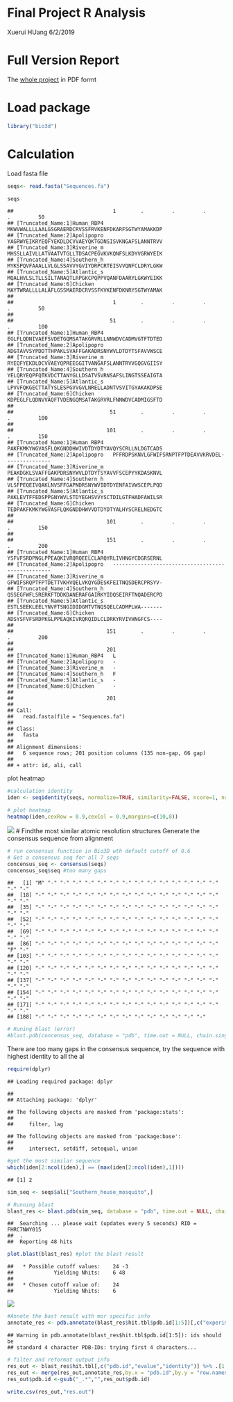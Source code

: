 Final Project R Analysis
================
Xuerui HUang
6/2/2019
# Full Version Report
The [whole project](https://github.com/SherryH1229/BGGN213/blob/master/project/BGGN213_W19_x7huang.pdf) in PDF formt 
# Load package

``` r
library("bio3d")
```

# Calculation

Load fasta file

``` r
seqs<- read.fasta("Sequences.fa")

seqs
```

    ##                                1        .         .         .         .         50 
    ## [Truncated_Name:1]Human_RBP4   MKWVWALLLLAALGSGRAERDCRVSSFRVKENFDKARFSGTWYAMAKKDP
    ## [Truncated_Name:2]Apolipopro   YAGRWYEIKRYEQFYEKDLDCVVAEYQKTGDNSISVKNGAFSLANNTRVV
    ## [Truncated_Name:3]Riverine_m   MHSSLLAIVLLATVAATVTGLLTDSACPEGVKVKQNFSLKDYVGRWYEIK
    ## [Truncated_Name:4]Southern_h   MYKSPQVFAAALLVLGLSSAVVYGVIYDRPCRTEISVVQNFCLDRYLGKW
    ## [Truncated_Name:5]Atlantic_s   MQALHVLSLTLLSILTANAQTLRPGKCPQPPVQANFDAARYLGKWYEIKK
    ## [Truncated_Name:6]Chicken      MAYTWRALLLLALAFLGSSMAERDCRVSSFKVKENFDKNRYSGTWYAMAK
    ##                                                                                   
    ##                                1        .         .         .         .         50 
    ## 
    ##                               51        .         .         .         .         100 
    ## [Truncated_Name:1]Human_RBP4   EGLFLQDNIVAEFSVDETGQMSATAKGRVRLLNNWDVCADMVGTFTDTED
    ## [Truncated_Name:2]Apolipopro   ADGTAVVSYPDDTTHPAKLSVAFFGAKADRSNYWVLDTDYTSFAVVWSCE
    ## [Truncated_Name:3]Riverine_m   RYEQFYEKDLDCVVAEYQPREEGGITVANGAFSLANNTRVVGQGVGIISY
    ## [Truncated_Name:4]Southern_h   YELQRYEQPFQTKVDCTTANYGLLDSATVSVRNSAFSLINGTSSEAIGTA
    ## [Truncated_Name:5]Atlantic_s   LPVVFQKGECTTATYSLESPGVVGVLNRELLADNTVSVITGYAKAKDPSE
    ## [Truncated_Name:6]Chicken      KDPEGLFLQDNVVAQFTVDENGQMSATAKGRVRLFNNWDVCADMIGSFTD
    ##                                                                                   
    ##                               51        .         .         .         .         100 
    ## 
    ##                              101        .         .         .         .         150 
    ## [Truncated_Name:1]Human_RBP4   PAKFKMKYWGVASFLQKGNDDHWIVDTDYDTYAVQYSCRLLNLDGTCADS
    ## [Truncated_Name:2]Apolipopro   PFFRDPSKNVLGFWIFSRNPTFPTDEAVVKRVDEL---------------
    ## [Truncated_Name:3]Riverine_m   PEAKDGKLSVAFFGAKPDRSNYWVLDTDYTSYAVVFSCEPYYKDASKNVL
    ## [Truncated_Name:4]Southern_h   VLSFPEQEIVQAKLNVSFFGAPNDRSNYWVIDTDYENFAIVWSCEPLPQD
    ## [Truncated_Name:5]Atlantic_s   PAKLEVTFFEDSPPGNYWVLSTDYEGHSVVYSCTDILGTFHADFAWILSR
    ## [Truncated_Name:6]Chicken      TEDPAKFKMKYWGVASFLQKGNDDHWVVDTDYDTYALHYSCRELNEDGTC
    ##                                                                                   
    ##                              101        .         .         .         .         150 
    ## 
    ##                              151        .         .         .         .         200 
    ## [Truncated_Name:1]Human_RBP4   YSFVFSRDPNGLPPEAQKIVRQRQEELCLARQYRLIVHNGYCDGRSERNL
    ## [Truncated_Name:2]Apolipopro   --------------------------------------------------
    ## [Truncated_Name:3]Riverine_m   GFWIFSRQPTFPTDETTVKHVQELVKQYGDESKFEITNQSDERCPRSYV-
    ## [Truncated_Name:4]Southern_h   QSSEGFWFLSRERKFTDDKDANERAFGAIRKYIDQSEIRFTNQADERCPD
    ## [Truncated_Name:5]Atlantic_s   ESTLSEEKLEELYNVFTSNGIDIDGMTVTNQSQELCADMPLWA-------
    ## [Truncated_Name:6]Chicken      ADSYSFVFSRDPKGLPPEAQKIVRQRQIDLCLDRKYRVIVHNGFCS----
    ##                                                                                   
    ##                              151        .         .         .         .         200 
    ## 
    ##                              201 
    ## [Truncated_Name:1]Human_RBP4   L
    ## [Truncated_Name:2]Apolipopro   -
    ## [Truncated_Name:3]Riverine_m   -
    ## [Truncated_Name:4]Southern_h   F
    ## [Truncated_Name:5]Atlantic_s   -
    ## [Truncated_Name:6]Chicken      -
    ##                                  
    ##                              201 
    ## 
    ## Call:
    ##   read.fasta(file = "Sequences.fa")
    ## 
    ## Class:
    ##   fasta
    ## 
    ## Alignment dimensions:
    ##   6 sequence rows; 201 position columns (135 non-gap, 66 gap) 
    ## 
    ## + attr: id, ali, call

plot heatmap

``` r
#calculation identity
iden <- seqidentity(seqs, normalize=TRUE, similarity=FALSE, ncore=1, nseg.scale=1)

# plot heatmap
heatmap(iden,cexRow = 0.9,cexCol = 0.9,margins=c(10,8))
```

![](README_files/figure-gfm/unnamed-chunk-3-1.png)<!-- --> \# Findthe
most similar atomic resolution structures Generate the consensus
sequence from alignment

``` r
# run consensus function in Bio3D wth default cutoff of 0.6
# Get a consensus seq for all 7 seqs
concensus_seq <- consensus(seqs)
concensus_seq$seq #too many gaps
```

    ##   [1] "M" "-" "-" "-" "-" "-" "-" "-" "-" "-" "-" "-" "-" "-" "-" "-" "-"
    ##  [18] "-" "-" "-" "-" "-" "-" "-" "-" "-" "-" "-" "-" "-" "-" "-" "-" "-"
    ##  [35] "-" "-" "-" "-" "-" "-" "-" "-" "-" "-" "-" "-" "-" "-" "-" "-" "-"
    ##  [52] "-" "-" "-" "-" "-" "-" "-" "-" "-" "-" "-" "-" "-" "-" "-" "-" "-"
    ##  [69] "-" "-" "-" "-" "-" "-" "-" "-" "-" "-" "-" "-" "-" "-" "-" "-" "-"
    ##  [86] "-" "-" "-" "-" "-" "-" "-" "-" "-" "-" "-" "-" "-" "-" "-" "P" "-"
    ## [103] "-" "-" "-" "-" "-" "-" "-" "-" "-" "-" "-" "-" "-" "-" "-" "-" "-"
    ## [120] "-" "-" "-" "-" "-" "-" "-" "-" "-" "-" "-" "-" "-" "-" "-" "-" "-"
    ## [137] "-" "-" "-" "-" "-" "-" "-" "-" "-" "-" "-" "-" "-" "-" "-" "-" "-"
    ## [154] "-" "-" "-" "-" "-" "-" "-" "-" "-" "-" "-" "-" "-" "-" "-" "-" "-"
    ## [171] "-" "-" "-" "-" "-" "-" "-" "-" "-" "-" "-" "-" "-" "-" "-" "-" "-"
    ## [188] "-" "-" "-" "-" "-" "-" "-" "-" "-" "-" "-" "-" "-" "-"

``` r
# Runing blast (error)
#blast.pdb(concensus_seq, database = "pdb", time.out = NULL, chain.single=TRUE)
```

There are too many gaps in the consensus sequence, try the sequence with
highest identity to all the al

``` r
require(dplyr)
```

    ## Loading required package: dplyr

    ## 
    ## Attaching package: 'dplyr'

    ## The following objects are masked from 'package:stats':
    ## 
    ##     filter, lag

    ## The following objects are masked from 'package:base':
    ## 
    ##     intersect, setdiff, setequal, union

``` r
#get the most similar sequence
which(iden[2:ncol(iden),] == (max(iden[2:ncol(iden),1])))
```

    ## [1] 2

``` r
sim_seq <- seqs$ali["Southern_house_mosquito",]

# Running blast
blast_res <- blast.pdb(sim_seq, database = "pdb", time.out = NULL, chain.single=TRUE)
```

    ##  Searching ... please wait (updates every 5 seconds) RID = FHRC7NWY015 
    ##  .
    ##  Reporting 48 hits

``` r
plot.blast(blast_res) #plot the blast result 
```

    ##   * Possible cutoff values:    24 -3 
    ##             Yielding Nhits:    6 48 
    ## 
    ##   * Chosen cutoff value of:    24 
    ##             Yielding Nhits:    6

![](README_files/figure-gfm/unnamed-chunk-5-1.png)<!-- -->

``` r
#Annote the bast result with mor specific info
annotate_res <- pdb.annotate(blast_res$hit.tbl$pdb.id[1:5])[,c("experimentalTechnique","resolution","source","chainId")]
```

    ## Warning in pdb.annotate(blast_res$hit.tbl$pdb.id[1:5]): ids should be
    ## standard 4 character PDB-IDs: trying first 4 characters...

``` r
# filter and reformat output info
res_out <- blast_res$hit.tbl[,c("pdb.id","evalue","identity")] %>% .[1:5,]
res_out <- merge(res_out,annotate_res,by.x = "pdb.id",by.y = "row.names") %>% .[order(-.$identity),]
res_out$pdb.id <-gsub("_.*","",res_out$pdb.id)

write.csv(res_out,"res.out")
```
